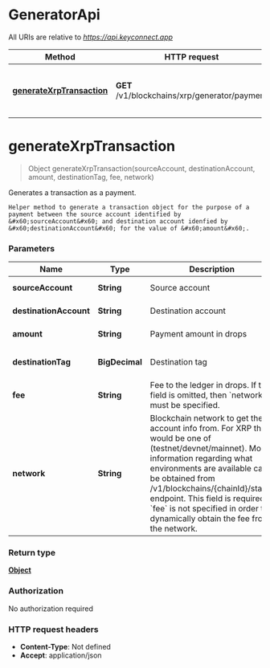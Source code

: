 # GeneratorApi

All URIs are relative to *https://api.keyconnect.app*

Method | HTTP request | Description
------------- | ------------- | -------------
[**generateXrpTransaction**](GeneratorApi.md#generateXrpTransaction) | **GET** /v1/blockchains/xrp/generator/payment | Generates a transaction as a payment.


<a name="generateXrpTransaction"></a>
# **generateXrpTransaction**
> Object generateXrpTransaction(sourceAccount, destinationAccount, amount, destinationTag, fee, network)

Generates a transaction as a payment.

    Helper method to generate a transaction object for the purpose of a payment between the source account identified by &#x60;sourceAccount&#x60; and destination account idenfied by &#x60;destinationAccount&#x60; for the value of &#x60;amount&#x60;.

### Parameters

Name | Type | Description  | Notes
------------- | ------------- | ------------- | -------------
 **sourceAccount** | **String**| Source account | [default to null]
 **destinationAccount** | **String**| Destination account | [default to null]
 **amount** | **String**| Payment amount in drops | [default to null]
 **destinationTag** | **BigDecimal**| Destination tag | [optional] [default to null]
 **fee** | **String**| Fee to the ledger in drops. If this field is omitted, then &#x60;network&#x60; must be specified. | [optional] [default to null]
 **network** | **String**|  Blockchain network to get the account info from. For XRP this would be one of (testnet/devnet/mainnet). More information regarding what environments are available can be obtained from /v1/blockchains/{chainId}/status endpoint. This field is required if &#x60;fee&#x60; is not specified in order to dynamically obtain the fee from the network.  | [optional] [default to mainnet]

### Return type

[**Object**](../Models/object.md)

### Authorization

No authorization required

### HTTP request headers

- **Content-Type**: Not defined
- **Accept**: application/json

